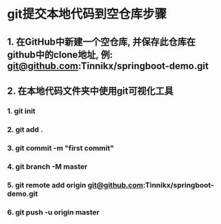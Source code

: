 # git提交本地代码到空仓库步骤
## 1. 在GitHub中新建一个空仓库, 并保存此仓库在github中的clone地址, 例: git@github.com:Tinnikx/springboot-demo.git
## 2. 在本地代码文件夹中使用git可视化工具
### 1. git init
### 2. git add .
### 3. git commit -m "first commit"
### 4. git branch -M master
### 5. git remote add origin git@github.com:Tinnikx/springboot-demo.git
### 6. git push -u origin master
